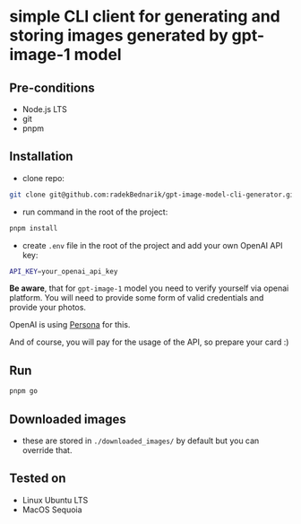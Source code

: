 # simple CLI client for generating and storing images generated by gpt-image-1 model

## Pre-conditions

- Node.js LTS
- git
- pnpm

## Installation

- clone repo:

```bash
git clone git@github.com:radekBednarik/gpt-image-model-cli-generator.git
```

- run command in the root of the project:

```bash
pnpm install
```

- create `.env` file in the root of the project and add your own
  OpenAI API key:

```bash
API_KEY=your_openai_api_key
```

**Be aware**, that for `gpt-image-1` model you need to verify yourself via openai platform.
You will need to provide some form of valid credentials and provide your photos.

OpenAI is using [Persona](https://withpersona.com/) for this.

And of course, you will pay for the usage of the API, so prepare your card :)

## Run

```bash
pnpm go
```

## Downloaded images

- these are stored in `./downloaded_images/` by default but you can override that.

## Tested on

- Linux Ubuntu LTS
- MacOS Sequoia
